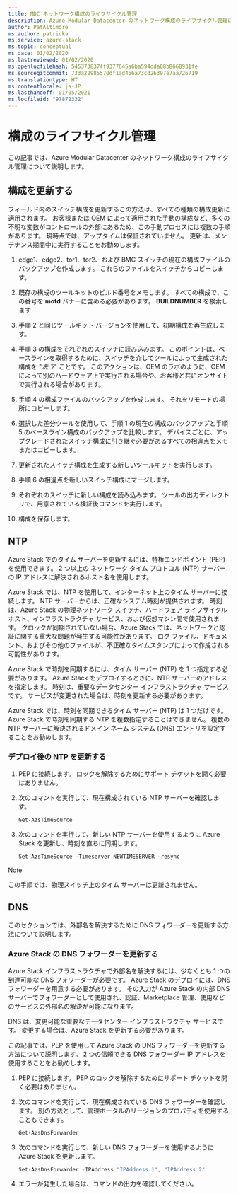 ```yaml
---
title: MDC ネットワーク構成のライフサイクル管理
description: Azure Modular Datacenter のネットワーク構成のライフサイクル管理について説明します。
author: PatAltimore
ms.author: patricka
ms.service: azure-stack
ms.topic: conceptual
ms.date: 01/02/2020
ms.lastreviewed: 01/02/2020
ms.openlocfilehash: 5453738374f9377645a6ba594dda08b8668931fe
ms.sourcegitcommit: 733a22985570df1ad466a73cd26397e7aa726719
ms.translationtype: HT
ms.contentlocale: ja-JP
ms.lasthandoff: 01/05/2021
ms.locfileid: "97872332"
---
```

# <a name="configuration-lifecycle-management"></a>構成のライフサイクル管理

この記事では、Azure Modular Datacenter のネットワーク構成のライフサイクル管理について説明します。

## <a name="update-configuration"></a>構成を更新する

フィールド内のスイッチ構成を更新するこの方法は、すべての種類の構成更新に適用されます。 お客様または OEM によって適用された手動の構成など、多くの不明な変数がコントロールの外部にあるため、この手動プロセスには複数の手順があります。 現時点では、アップタイムは保証されていません。 更新は、メンテナンス期間中に実行することをお勧めします。

1. edge1、edge2、tor1、tor2、および BMC スイッチの現在の構成ファイルのバックアップを作成します。 これらのファイルをスイッチからコピーします。

1. 既存の構成のツールキットのビルド番号をメモします。 すべての構成で、この番号を **motd** バナーに含める必要があります。 **BUILDNUMBER** を検索します

1. 手順 2 と同じツールキット バージョンを使用して、初期構成を再生成します。

1. 手順 3 の構成をそれぞれのスイッチに読み込みます。 このポイントは、ベースラインを取得するために、スイッチを介してツールによって生成された構成を "*洗う*" ことです。 このアクションは、OEM のラボのように、OEM によって別のハードウェア上で実行される場合や、お客様と共にオンサイトで実行される場合があります。

1. 手順 4 の構成ファイルのバックアップを作成します。 それをリモートの場所にコピーします。

1. 選択した差分ツールを使用して、手順 1 の現在の構成のバックアップと手順 5 のベースライン構成のバックアップを比較します。 デバイスごとに、アップグレードされたスイッチ構成に引き継ぐ必要があるすべての相違点をメモまたはコピーします。

1. 更新されたスイッチ構成を生成する新しいツールキットを実行します。

1. 手順 6 の相違点を新しいスイッチ構成にマージします。

1. それぞれのスイッチに新しい構成を読み込みます。 ツールの出力ディレクトリで、用意されている検証後コマンドを実行します。

1. 構成を保存します。

## <a name="ntp"></a>NTP

Azure Stack でのタイム サーバーを更新するには、特権エンドポイント (PEP) を使用できます。 2 つ以上の ネットワーク タイム プロトコル (NTP) サーバーの IP アドレスに解決されるホスト名を使用します。

Azure Stack では、NTP を使用して、インターネット上のタイム サーバーに接続します。 NTP サーバーからは、正確なシステム時刻が提供されます。 時刻は、Azure Stack の物理ネットワーク スイッチ、ハードウェア ライフサイクル ホスト、インフラストラクチャ サービス、および仮想マシン間で使用されます。 クロックが同期されていない場合、Azure Stack では、ネットワークと認証に関する重大な問題が発生する可能性があります。 ログ ファイル、ドキュメント、およびその他のファイルが、不正確なタイムスタンプによって作成される可能性があります。

Azure Stack で時刻を同期するには、タイム サーバー (NTP) を 1 つ指定する必要があります。 Azure Stack をデプロイするときに、NTP サーバーのアドレスを指定します。 時刻は、重要なデータセンター インフラストラクチャ サービスです。 サービスが変更された場合は、時刻を更新する必要があります。

Azure Stack では、時刻を同期できるタイム サーバー (NTP) は 1 つだけです。 Azure Stack で時刻を同期する NTP を複数指定することはできません。 複数の NTP サーバーに解決されるドメイン ネーム システム (DNS) エントリを設定することをお勧めします。

### <a name="update-ntp-post-deployment"></a>デプロイ後の NTP を更新する

1. PEP に接続します。 ロックを解除するためにサポート チケットを開く必要はありません。

1. 次のコマンドを実行して、現在構成されている NTP サーバーを確認します。

    ```powershell
    Get-AzsTimeSource
    ```

1. 次のコマンドを実行して、新しい NTP サーバーを使用するように Azure Stack を更新し、時刻を直ちに同期します。

    ```powershell
    Set-AzsTimeSource -Timeserver NEWTIMESERVER -resync
    ```

>[!NOTE]
>この手順では、物理スイッチ上のタイム サーバーは更新されません。

## <a name="dns"></a>DNS

このセクションでは、外部名を解決するために DNS フォワーダーを更新する方法について説明します。

### <a name="update-the-dns-forwarder-in-azure-stack"></a>Azure Stack の DNS フォワーダーを更新する

Azure Stack インフラストラクチャで外部名を解決するには、少なくとも 1 つの到達可能な DNS フォワーダーが必要です。 Azure Stack のデプロイには、DNS フォワーダーを用意する必要があります。 その入力が Azure Stack の内部 DNS サーバーでフォワーダーとして使用され、認証、Marketplace 管理、使用などのサービスの外部名の解決が可能になります。

DNS は、変更可能な重要なデータセンター インフラストラクチャ サービスです。 変更する場合は、Azure Stack を更新する必要があります。

この記事では、PEP を使用して Azure Stack の DNS フォワーダーを更新する方法について説明します。 2 つの信頼できる DNS フォワーダー IP アドレスを使用することをお勧めします。

1. PEP に接続します。 PEP のロックを解除するためにサポート チケットを開く必要はありません。

1. 次のコマンドを実行して、現在構成されている DNS フォワーダーを確認します。 別の方法として、管理ポータルのリージョンのプロパティを使用することもできます。

    ```powershell
    Get-AzsDnsForwarder 
    ```

1. 次のコマンドを実行して、新しい DNS フォワーダーを使用するように Azure Stack を更新します。

    ```powershell
    Set-AzsDnsForwarder -IPAddress "IPAddress 1", "IPAddress 2"
    ```

1. エラーが発生した場合は、コマンドの出力を確認してください。
